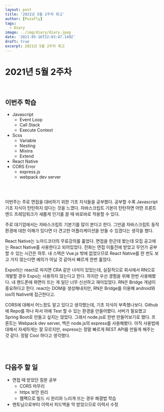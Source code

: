 ```yaml
---
layout: post
title: '2021년 5월 2주차 회고'
author: [Pozafly]
tags:
  - Diary
image: ../img/diary/diary.jpeg
date: '2021-05-16T22:03:47.149Z'
draft: true
excerpt: 2021년 5월 2주차 회고
---
```


# 2021년 5월 2주차

<br/>

## 이번주 학습

- Javascript
  - Event Loop
  - Call Stack
  - Execute Context
- Scss
  - Variable
  - Nesting
  - Mixins
  - Extend
- React Native
- CORS Error
  - express.js
  - webpack dev server

<br/>

<br/>

이번주는 주로 면접을 대비하기 위한 기초 지식들을 공부했다. 공부할 수록 Javascript 기초 지식이 탄탄하지 않다는 것을 느꼈다. 자바스크립트 기본이 탄탄하면 어떤 프론트엔드 프레임워크가 새롭게 인기를 끌 때 바로바로 적용할 수 있다.

주로 대기업에서는 자바스크립트 기본기를 많이 본다고 한다. 그만큼 자바스크립트 동작환경에 대한 이해가 있다면 더 견고한 어플리케이션을 만들 수 있겠다는 생각을 했다.

React Native는 노마드코더의 무료강의를 훑었다. 면접을 한군데 봤는데 모집 공고에는 React Native를 사용한다고 되어있었다. 전화는 면접 이틀전에 받았고 무언가 공부할 수 있는 시간은 하루. 내 스택은 Vue.js 밖에 없었으므로 React Native를 한 번도 보고 가지 않는다면 예의가 아닐 것 같아서 빠르게 한번 훑었다.

Expo라는 react로 따지면 CRA 같은 녀석이 있었는데, 실질적으로 회사에서 RN으로 개발할 경우 Expo는 사용하지 않는다고 한다. 하지만 우선 경험을 위해 한번 사용해봤다. 내 핸드폰에 화면이 뜨는 게 일단 너무 신선하고 재미있었다. RN은 Bridge 개념이 중요하다고 한다. react는 DOM을 생성해내지만, RN은 Bridge를 이용해 android와 ios의 Native에 접근한다고.

CORS에 대해서 어느정도 알고 있다고 생각했는데, 기초 지식이 부족했나보다. Github에 Repo를 하나 파서 아예 Test 할 수 있는 환경을 만들어봤다. 서버가 필요했고 Spring Boot로 만들고 싶지는 않았다. 그래서 node.js로 한번 만들어보기로 했다. 프론트는 Webpack dev server, 백은 node.js의 express를 사용해봤다. 아직 사용법에 대해서 자세하게는 잘 모르지만, express는 정말 빠르게 REST API를 만들게 해주는 것 같다. 정말 Cool 하다고 생각했다.

<br/>

<br/>

## 다음주 할 일

- 면접 때 받았던 질문 공부
  - CORS 마무리
  - https 보안 원리
  - 웹팩으로 빌드 시 원리와 느리게 뜨는 경우 해결법 학습
- 멘토님으로부터 이력서 피드백을 막 받았으므로 이력서 수정
